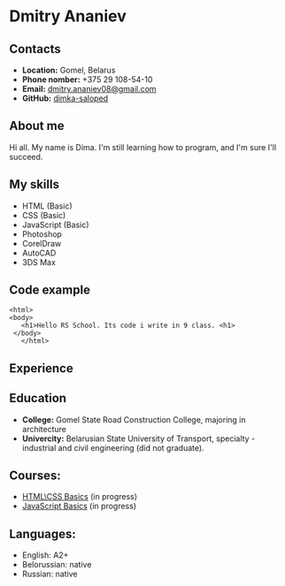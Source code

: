 # Dmitry Ananiev

## __Contacts__

- **Location:** Gomel, Belarus
- __Phone nomber:__ +375 29 108-54-10
- __Email:__ dmitry.ananiev08@gmail.com
- __GitHub:__ [dimka-saloped](https://github.com/dimka-saloped)

## __About me__
Hi all. My name is Dima. I'm still learning how to program, and I'm sure I'll succeed.

## __My skills__
- HTML (Basic)
- CSS (Basic)
- JavaScript (Basic)
- Photoshop
- CorelDraw
- AutoCAD
- 3DS Max

## __Code example__
```
<html>
<body>
   <h1>Hello RS School. Its code i write in 9 class. <h1>
 </body>
   </html>
```
## __Experience__


## __Education__
- __College:__ Gomel State Road Construction College, majoring in architecture
- __Univercity:__ Belarusian State University of Transport, specialty - industrial and civil engineering (did not graduate).


## __Courses:__
- [HTML\CSS Basics](https://github.com/rolling-scopes-school/tasks/tree/master/stage0/modules/html-basics) (in progress)
- [JavaScript Basics](https://github.com/rolling-scopes-school/tasks/tree/master/stage0/modules/js-basics) (in progress)


## __Languages:__
- English: A2+
- Belorussian: native
- Russian: native




